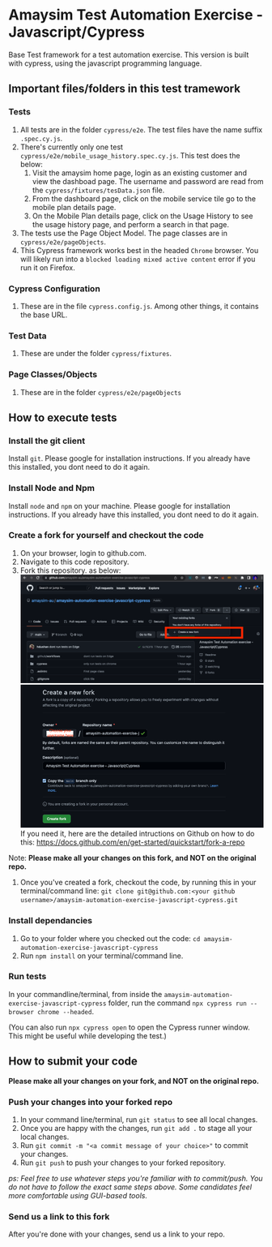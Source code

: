 # Amaysim Test Automation Exercise - Javascript/Cypress

Base Test framework for a test automation exercise. This version is built with cypress, using the javascript programming language.

## Important files/folders in this test tramework

### Tests
1. All tests are in the folder `cypress/e2e`. The test files have the name suffix `.spec.cy.js`.
1. There's currently only one test `cypress/e2e/mobile_usage_history.spec.cy.js`. This test does the below:
   1. Visit the amaysim home page, login as an existing customer and view the dashboad page. The username and password are read from the `cypress/fixtures/tesData.json` file.
   1. From the dashboard page, click on the mobile service tile go to the mobile plan details page.
   1. On the Mobile Plan details page, click on the Usage History to see the usage history page, and perform a search in that page.
1. The tests use the Page Object Model. The page classes are in `cypress/e2e/pageObjects`.
1. This Cypress framework works best in the headed `Chrome` browser. You will likely run into a `blocked loading mixed active content` error if you run it on Firefox.

### Cypress Configuration
1. These are in the file `cypress.config.js`. Among other things, it contains the base URL.

### Test Data
1. These are under the folder `cypress/fixtures`.

### Page Classes/Objects
1. These are in the folder `cypress/e2e/pageObjects`

## How to execute tests

### Install the git client
Install `git`. Please google for installation instructions. If you already have this installed, you dont need to do it again.

### Install Node and Npm
Install `node` and `npm` on your machine. Please google for installation instructions. If you already have this installed, you dont need to do it again.

### Create a fork for yourself and checkout the code
1. On your browser, login to github.com.
1. Navigate to this code repository.
1. Fork this repository. as below:
![Fork](/readme-assets/fork.png)
![New Fork](/readme-assets/new_fork.png)
If you need it, here are the detailed intructions on Github on how to do this: https://docs.github.com/en/get-started/quickstart/fork-a-repo

Note: **Please make all your changes on this fork, and NOT on the original repo.**

1. Once you've created a fork, checkout the code, by running this in your terminal/command line: `git clone git@github.com:<your github username>/amaysim-automation-exercise-javascript-cypress.git`

### Install dependancies
1. Go to your folder where you checked out the code: `cd amaysim-automation-exercise-javascript-cypress`
1. Run `npm install` on your terminal/command line.

### Run tests
In your commandline/terminal, from inside the `amaysim-automation-exercise-javascript-cypress` folder, run the command `npx cypress run --browser chrome --headed`.

(You can also run `npx cypress open` to open the Cypress runner window. This might be useful while developing the test.)

## How to submit your code

**Please make all your changes on your fork, and NOT on the original repo.**

### Push your changes into your forked repo
1. In your command line/terminal, run `git status` to see all local changes.
2. Once you are happy with the changes, run `git add .` to stage all your local changes.
3. Run `git commit -m "<a commit message of your choice>"` to commit your changes.
4. Run `git push` to push your changes to your forked repository.

*ps: Feel free to use whatever steps you're familiar with to commit/push. You do not have to follow the exact same steps above. Some candidates feel more comfortable using GUI-based tools.*

### Send us a link to this fork
After you're done with your changes, send us a link to your repo.